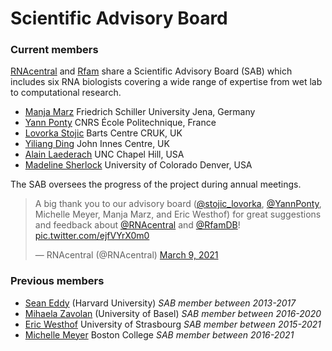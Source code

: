 
# Scientific Advisory Board

### Current members

[RNAcentral](/) and [Rfam](https://rfam.org) share a Scientific Advisory Board (SAB)
which includes six RNA biologists covering a wide range of expertise from wet lab to computational research.

- [Manja Marz](http://www.rna.uni-jena.de/en/members/manja-marz/) Friedrich Schiller University Jena, Germany
- [Yann Ponty](http://www.lix.polytechnique.fr/~ponty/) CNRS École Politechnique, France
- [Lovorka Stojic](https://www.bartscancer.london/staff/dr-lovorka-stojic/) Barts Centre CRUK, UK
- [Yiliang Ding](https://www.jic.ac.uk/people/yilliang-ding/) John Innes Centre, UK
- [Alain Laederach](https://ribosnitch.bio.unc.edu/) UNC Chapel Hill, USA
- [Madeline Sherlock](https://profiles.ucdenver.edu/display/20414874) University of Colorado Denver, USA

The SAB oversees the progress of the project during annual meetings.

<blockquote class="twitter-tweet"><p lang="en" dir="ltr">A big thank you to our advisory board (<a href="https://twitter.com/stojic_lovorka?ref_src=twsrc%5Etfw">@stojic_lovorka</a>, <a href="https://twitter.com/YannPonty?ref_src=twsrc%5Etfw">@YannPonty</a>, Michelle Meyer, Manja Marz, and Eric Westhof) for great suggestions and feedback about <a href="https://twitter.com/RNAcentral?ref_src=twsrc%5Etfw">@RNAcentral</a> and <a href="https://twitter.com/RfamDB?ref_src=twsrc%5Etfw">@RfamDB</a>! <a href="https://t.co/ejfVYrX0m0">pic.twitter.com/ejfVYrX0m0</a></p>&mdash; RNAcentral (@RNAcentral) <a href="https://twitter.com/RNAcentral/status/1369334752524767233?ref_src=twsrc%5Etfw">March 9, 2021</a></blockquote> <script async src="https://platform.twitter.com/widgets.js" charset="utf-8"></script>

### Previous members

- [Sean Eddy](https://www.mcb.harvard.edu/directory/sean-eddy/) (Harvard University) *SAB member between 2013-2017*
- [Mihaela Zavolan](https://www.biozentrum.unibas.ch/research/researchgroups/overview/unit/zavolan/research-group-mihaela-zavolan/) (University of Basel) *SAB member between 2016-2020*
- [Eric Westhof](http://www-ibmc.u-strasbg.fr/upr9002/westhof/index.html) University of Strasbourg *SAB member between 2015-2021*
- [Michelle Meyer](https://bioinformatics.bc.edu/meyerlab/) Boston College *SAB member between 2016-2021*